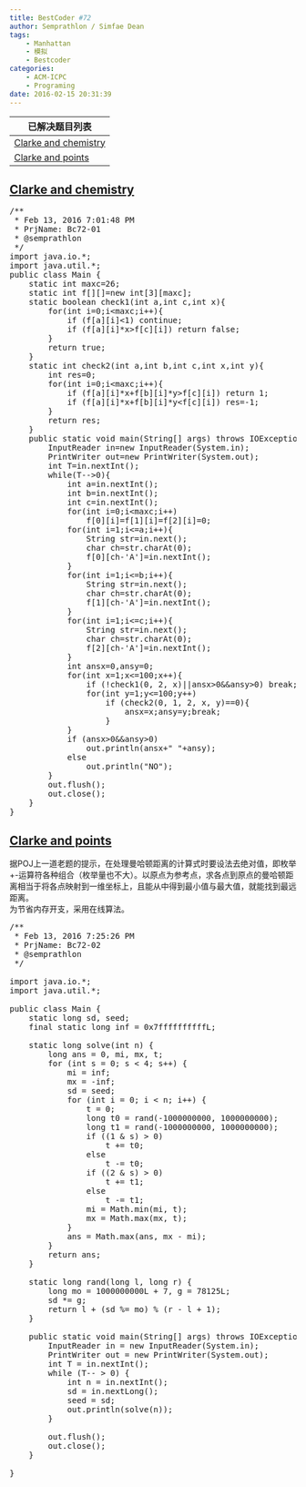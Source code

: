 ```yaml
---
title: BestCoder #72
author: Semprathlon / Simfae Dean
tags:
	- Manhattan
	- 模拟
	- Bestcoder
categories:
	- ACM-ICPC
	- Programing
date: 2016-02-15 20:31:39
---
```

| 已解决题目列表                   |
| ------------------------- |
| [Clarke and chemistry][1] |
| [Clarke and points][2]    |

<!--more-->

## [Clarke and chemistry][3]

<pre class="minimize:true lang:java decode:true " title="hdu5625 (Click here to expand)" >/**
 * Feb 13, 2016 7:01:48 PM
 * PrjName: Bc72-01
 * @semprathlon
 */
import java.io.*;
import java.util.*;
public class Main {
    static int maxc=26;
    static int f[][]=new int[3][maxc];
    static boolean check1(int a,int c,int x){
        for(int i=0;i&lt;maxc;i++){
            if (f[a][i]&lt;1) continue;
            if (f[a][i]*x>f[c][i]) return false;
        }
        return true;
    }
    static int check2(int a,int b,int c,int x,int y){
        int res=0;
        for(int i=0;i&lt;maxc;i++){
            if (f[a][i]*x+f[b][i]*y>f[c][i]) return 1;
            if (f[a][i]*x+f[b][i]*y&lt;f[c][i]) res=-1;
        }
        return res;
    }
    public static void main(String[] args) throws IOException{
        InputReader in=new InputReader(System.in);
        PrintWriter out=new PrintWriter(System.out);
        int T=in.nextInt();
        while(T-->0){
            int a=in.nextInt();
            int b=in.nextInt();
            int c=in.nextInt();
            for(int i=0;i&lt;maxc;i++)
                f[0][i]=f[1][i]=f[2][i]=0;
            for(int i=1;i&lt;=a;i++){
                String str=in.next();
                char ch=str.charAt(0);
                f[0][ch-'A']=in.nextInt();
            }
            for(int i=1;i&lt;=b;i++){
                String str=in.next();
                char ch=str.charAt(0);
                f[1][ch-'A']=in.nextInt();
            }
            for(int i=1;i&lt;=c;i++){
                String str=in.next();
                char ch=str.charAt(0);
                f[2][ch-'A']=in.nextInt();
            }
            int ansx=0,ansy=0;
            for(int x=1;x&lt;=100;x++){
                if (!check1(0, 2, x)||ansx>0&&ansy>0) break;
                for(int y=1;y&lt;=100;y++)
                    if (check2(0, 1, 2, x, y)==0){
                        ansx=x;ansy=y;break;
                    }
            }
            if (ansx>0&&ansy>0)
                out.println(ansx+" "+ansy);
            else
                out.println("NO");
        }
        out.flush();
        out.close();
    }
}
</pre>

## [Clarke and points][4]

据POJ上一道老题的提示，在处理曼哈顿距离的计算式时要设法去绝对值，即枚举+-运算符各种组合（枚举量也不大）。以原点为参考点，求各点到原点的曼哈顿距离相当于将各点映射到一维坐标上，且能从中得到最小值与最大值，就能找到最远距离。  
为节省内存开支，采用在线算法。

<pre class="lang:java decode:true " title="hdu5626" >/**
 * Feb 13, 2016 7:25:26 PM
 * PrjName: Bc72-02
 * @semprathlon
 */

import java.io.*;
import java.util.*;

public class Main {
    static long sd, seed;
    final static long inf = 0x7ffffffffffL;

    static long solve(int n) {
        long ans = 0, mi, mx, t;
        for (int s = 0; s &lt; 4; s++) {
            mi = inf;
            mx = -inf;
            sd = seed;
            for (int i = 0; i &lt; n; i++) {
                t = 0;
                long t0 = rand(-1000000000, 1000000000);
                long t1 = rand(-1000000000, 1000000000);
                if ((1 & s) > 0)
                    t += t0;
                else
                    t -= t0;
                if ((2 & s) > 0)
                    t += t1;
                else
                    t -= t1;
                mi = Math.min(mi, t);
                mx = Math.max(mx, t);
            }
            ans = Math.max(ans, mx - mi);
        }
        return ans;
    }

    static long rand(long l, long r) {
        long mo = 1000000000L + 7, g = 78125L;
        sd *= g;
        return l + (sd %= mo) % (r - l + 1);
    }

    public static void main(String[] args) throws IOException {
        InputReader in = new InputReader(System.in);
        PrintWriter out = new PrintWriter(System.out);
        int T = in.nextInt();
        while (T-- > 0) {
            int n = in.nextInt();
            sd = in.nextLong();
            seed = sd;
            out.println(solve(n));
        }

        out.flush();
        out.close();
    }

}
</pre>

 [1]: http://bestcoder.hdu.edu.cn/contests/contest_chineseproblem.php?cid=671&pid=1001
 [2]: http://bestcoder.hdu.edu.cn/contests/contest_chineseproblem.php?cid=671&pid=1002
 [3]: http://acm.hdu.edu.cn/showproblem.php?pid=5625
 [4]: http://acm.hdu.edu.cn/showproblem.php?pid=5626